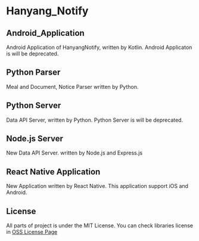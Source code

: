 # Hanyang_Notify

## Android_Application
Android Application of HanyangNotify, written by Kotlin. Android Applicaton is will be deprecated.

## Python Parser
Meal and Document, Notice Parser written by Python.

## Python Server
Data API Server, written by Python. Python Server is will be deprecated.

## Node.js Server
New Data API Server. written by Node.js and Express.js

## React Native Application
New Application written by React Native. This application support iOS and Android.

## License
All parts of project is under the MIT License.
You can check libraries license in [OSS License Page](/android_app/app/src/main/assets/oss_license.html)
